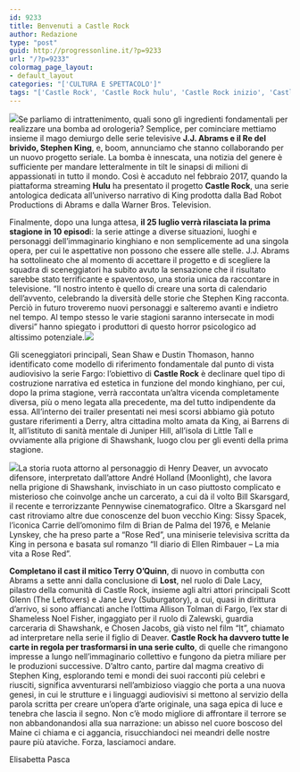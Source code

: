 ```yaml
---
id: 9233
title: Benvenuti a Castle Rock
author: Redazione
type: "post"
guid: http://progressonline.it/?p=9233
url: "/?p=9233"
colormag_page_layout:
- default_layout
categories: "['CULTURA E SPETTACOLO']"
tags: "['Castle Rock', 'Castle Rock hulu', 'Castle Rock inizio', 'Castle Rock serie', 'jj abrams', 'serie tv stephen king', 'stephen king']"
---
```


![](https://progressonline.it/wp-content/uploads/2018/07/castle-rock-teaser-copertina-300x150.jpg)Se parliamo di intrattenimento, quali sono gli ingredienti fondamentali per realizzare una bomba ad orologeria? Semplice, per cominciare mettiamo insieme il mago demiurgo delle serie televisive **J.J. Abrams e il Re del brivido, Stephen King**, e, boom, annunciamo che stanno collaborando per un nuovo progetto seriale. La bomba è innescata, una notizia del genere è sufficiente per mandare letteralmente in tilt le sinapsi di milioni di appassionati in tutto il mondo. Così è accaduto nel febbraio 2017, quando la piattaforma streaming **Hulu** ha presentato il progetto **Castle Rock**, una serie antologica dedicata all’universo narrativo di King prodotta dalla Bad Robot Productions di Abrams e dalla Warner Bros. Television.

Finalmente, dopo una lunga attesa, **il 25 luglio verrà rilasciata la prima stagione in 10 episod**i: la serie attinge a diverse situazioni, luoghi e personaggi dell’immaginario kinghiano e non semplicemente ad una singola opera, per cui le aspettative non possono che essere alle stelle. J.J. Abrams ha sottolineato che al momento di accettare il progetto e di scegliere la squadra di sceneggiatori ha subito avuto la sensazione che il risultato sarebbe stato terrificante e spaventoso, una storia unica da raccontare in televisione. “Il nostro intento è quello di creare una sorta di calendario dell’avvento, celebrando la diversità delle storie che Stephen King racconta. Perciò in futuro troveremo nuovi personaggi e salteremo avanti e indietro nel tempo. Al tempo stesso le varie stagioni saranno intersecate in modi diversi” hanno spiegato i produttori di questo horror psicologico ad altissimo potenziale.![](https://progressonline.it/wp-content/uploads/2018/07/king-300x169.jpg)

Gli sceneggiatori principali, Sean Shaw e Dustin Thomason, hanno identificato come modello di riferimento fondamentale dal punto di vista audiovisivo la serie Fargo: l’obiettivo di **Castle Rock** è declinare quel tipo di costruzione narrativa ed estetica in funzione del mondo kinghiano, per cui, dopo la prima stagione, verrà raccontata un’altra vicenda completamente diversa, più o meno legata alla precedente, ma del tutto indipendente da essa. All’interno dei trailer presentati nei mesi scorsi abbiamo già potuto gustare riferimenti a Derry, altra cittadina molto amata da King, ai Barrens di It, all’istituto di sanità mentale di Juniper Hill, all’isola di Little Tall e ovviamente alla prigione di Shawshank, luogo clou per gli eventi della prima stagione.  
  
![](https://progressonline.it/wp-content/uploads/2018/07/castle-rock-nuova-serie-stephen-king-j-j-abrams-esordira-san-diego-comic-con-v3-334241-1280x720-300x169.png)La storia ruota attorno al personaggio di Henry Deaver, un avvocato difensore, interpretato dall’attore André Holland (Moonlight), che lavora nella prigione di Shawshank, invischiato in un caso piuttosto complicato e misterioso che coinvolge anche un carcerato, a cui dà il volto Bill Skarsgard, il recente e terrorizzante Pennywise cinematografico. Oltre a Skarsgard nel cast ritroviamo altre due conoscenze del buon vecchio King: Sissy Spacek, l’iconica Carrie dell’omonimo film di Brian de Palma del 1976, e Melanie Lynskey, che ha preso parte a “Rose Red”, una miniserie televisiva scritta da King in persona e basata sul romanzo “Il diario di Ellen Rimbauer – La mia vita a Rose Red”.

**Completano il cast il mitico Terry O’Quinn**, di nuovo in combutta con Abrams a sette anni dalla conclusione di **Lost**, nel ruolo di Dale Lacy, pilastro della comunità di Castle Rock, insieme agli altri attori principali Scott Glenn (The Leftovers) e Jane Levy (Suburgatory), a cui, quasi in dirittura d’arrivo, si sono affiancati anche l’ottima Allison Tolman di Fargo, l’ex star di Shameless Noel Fisher, ingaggiato per il ruolo di Zalewski, guardia carceraria di Shawshank, e Chosen Jacobs, già visto nel film “It”, chiamato ad interpretare nella serie il figlio di Deaver. **Castle Rock ha davvero tutte le carte in regola per trasformarsi in una serie culto**, di quelle che rimangono impresse a lungo nell’immaginario collettivo e fungono da pietra miliare per le produzioni successive. D’altro canto, partire dal magma creativo di Stephen King, esplorando temi e mondi dei suoi racconti più celebri e riusciti, significa avventurarsi nell’ambizioso viaggio che porta a una nuova genesi, in cui le strutture e i linguaggi audiovisivi si mettono al servizio della parola scritta per creare un’opera d’arte originale, una saga epica di luce e tenebra che lascia il segno. Non c’è modo migliore di affrontare il terrore se non abbandonandosi alla sua narrazione: un abisso nel cuore boscoso del Maine ci chiama e ci aggancia, risucchiandoci nei meandri delle nostre paure più ataviche. Forza, lasciamoci andare.

Elisabetta Pasca